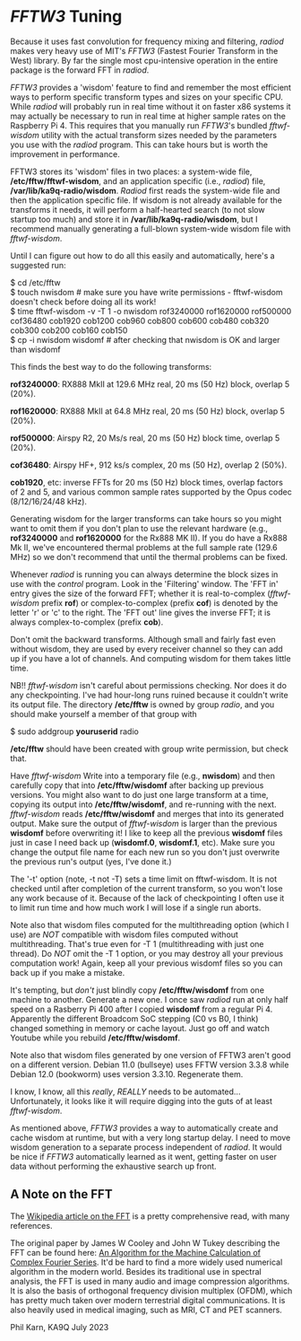 *FFTW3* Tuning
==============

Because it uses fast convolution for frequency mixing and filtering,
*radiod* makes very heavy use of MIT's *FFTW3* (Fastest Fourier Transform
in the West) library. By far the single most cpu-intensive operation
in the entire package is the forward FFT in *radiod*.

*FFTW3* provides a 'wisdom' feature to find and remember the most
efficient ways to perform specific transform types and sizes on your
specific CPU.  While *radiod* will probably run in real time without
it on faster x86 systems it may actually be necessary to run in real
time at higher sample rates on the Raspberry Pi 4. This requires that
you manually run *FFTW3*'s bundled *fftwf-wisdom* utility with the
actual transform sizes needed by the parameters you use with the
*radiod* program. This can take hours but is worth the improvement in
performance.

FFTW3 stores its 'wisdom' files in two places: a system-wide file,
**/etc/fftw/fftwf-wisdom**, and an application specific (i.e., *radiod*)
file, **/var/lib/ka9q-radio/wisdom**. *Radiod* first reads the system-wide
file and then the application specific file. If wisdom is
not already available for the transforms it needs, it will perform a
half-hearted search (to not slow startup too much) and store it in
**/var/lib/ka9q-radio/wisdom**, but I recommend manually generating a full-blown
system-wide wisdom file with *fftwf-wisdom*.

Until I can figure out how to do all this easily and automatically,
here's a suggested run:

$ cd /etc/fftw  
$ touch nwisdom # make sure you have write permissions - fftwf-wisdom doesn't check before doing all its work!  
$ time fftwf-wisdom -v -T 1 -o nwisdom rof3240000 rof1620000 rof500000 cof36480 cob1920 cob1200 cob960 cob800 cob600 cob480 cob320 cob300 cob200 cob160 cob150  
$ cp -i nwisdom wisdomf # after checking that nwisdom is OK and larger than wisdomf

This finds the best way to do the following transforms:

**rof3240000**: RX888 MkII at 129.6 MHz real, 20 ms (50 Hz) block, overlap 5 (20%).

**rof1620000**: RX888 MkII at 64.8 MHz real, 20 ms (50 Hz) block, overlap 5 (20%).

**rof500000**: Airspy R2, 20 Ms/s real, 20 ms (50 Hz) block time, overlap 5 (20%).

**cof36480**: Airspy HF+, 912 ks/s complex, 20 ms (50 Hz), overlap 2 (50%).

**cob1920**, etc: inverse FFTs for 20 ms (50 Hz) block times, overlap
factors of 2 and 5, and various common sample rates supported by the
Opus codec (8/12/16/24/48 kHz).

Generating wisdom for the larger transforms can take hours so you
might want to omit them if you don't plan to use the relevant hardware
(e.g., **rof3240000** and **rof1620000** for the Rx888 MK II). If you do have
a Rx888 Mk II, we've encountered thermal problems at the full sample
rate (129.6 MHz) so we don't recommend that until the thermal problems
can be fixed.

Whenever *radiod* is running you can always determine the block sizes in
use with the *control* program. Look in the 'Filtering' window. The
'FFT in' entry gives the size of the forward FFT; whether it is
real-to-complex (*fftwf-wisdom* prefix **rof**) or complex-to-complex
(prefix **cof**) is denoted by the letter 'r' or 'c' to the
right.  The 'FFT out' line gives the inverse FFT; it is always
complex-to-complex (prefix **cob**).

Don't omit the backward transforms. Although small and fairly fast
even without wisdom, they are used by every receiver channel so they
can add up if you have a lot of channels. And computing wisdom for
them takes little time.

NB!! *fftwf-wisdom* isn't careful about permissions checking. Nor
does it do any checkpointing. I've had hour-long runs ruined because
it couldn't write its output file. The directory **/etc/fftw** is owned by group *radio*, and you should make yourself a member of that group with

$ sudo addgroup **youruserid** radio

**/etc/fftw** should have been created with group write permission, but check that.

Have *fftwf-wisdom* Write into a temporary file (e.g., **nwisdom**)
and then carefully copy that into **/etc/fftw/wisdomf** after backing
up previous versions. You might also want to do just one large
transform at a time, copying its output into **/etc/fftw/wisdomf**,
and re-running with the next. *fftwf-wisdom* reads
**/etc/fftw/wisdomf** and merges that into its generated output.  Make
sure the output of *fftwf-wisdom* is larger than the previous
**wisdomf** before overwriting it!  I like to keep all the previous
**wisdomf** files just in case I need back up (**wisdomf.0**,
**wisdomf.1**, etc). Make sure you change the output file name for
each new run so you don't just overwrite the previous run's output
(yes, I've done it.)

The '-t' option (note, -t not -T) sets a time limit on
fftwf-wisdom. It is not checked until after completion of the current
transform, so you won't lose any work because of it. Because of the
lack of checkpointing I often use it to limit run time and how much
work I will lose if a single run aborts.

Note also that wisdom files computed for the multithreading option
(which I use) are *NOT* compatible with wisdom files computed without
multithreading. That's true even for -T 1 (multithreading with just
one thread). Do *NOT* omit the -T 1 option, or you may destroy all
your previous computation work! Again, keep all your previous wisdomf
files so you can back up if you make a mistake.

It's tempting, but *don't* just blindly copy **/etc/fftw/wisdomf** from
one machine to another. Generate a new one. I once saw *radiod* run at
only half speed on a Rasberry Pi 400 after I copied **wisdomf**
from a regular Pi 4. Apparently the different Broadcom SoC stepping
(C0 vs B0, I think) changed something in memory or cache layout. Just
go off and watch Youtube while you rebuild **/etc/fftw/wisdomf**.

Note also that wisdom files generated by one version of FFTW3 aren't
good on a different version.  Debian 11.0 (bullseye) uses FFTW version
3.3.8 while Debian 12.0 (bookworm) uses version 3.3.10. Regenerate
them.

I know, I know, all this *really*, *REALLY* needs to be
automated... Unfortunately, it looks like it will require digging into
the guts of at least *fftwf-wisdom*.

As mentioned above, *FFTW3* provides a way to automatically create and
cache wisdom at runtime, but with a very long startup delay. I need to
move wisdom generation to a separate process independent of
*radiod*. It would be nice if *FFTW3* automatically learned as it
went, getting faster on user data without performing the exhaustive
search up front.

A Note on the FFT
-----------------

The [Wikipedia article on the
FFT](https://en.wikipedia.org/wiki/Fast_Fourier_transform) is a pretty
comprehensive read, with many references.

The original paper by James W Cooley and John W Tukey describing the
FFT can be found here: [An Algorithm for the Machine Calculation of
Complex Fourier
Series](https://www.ams.org/journals/mcom/1965-19-090/S0025-5718-1965-0178586-1/S0025-5718-1965-0178586-1.pdf). It'd
be hard to find a more widely used numerical algorithm in the modern
world. Besides its traditional use in spectral analysis, the FFT is
used in many audio and image compression algorithms. It is also the
basis of orthogonal frequency division multiplex (OFDM), which has
pretty much taken over modern terrestrial digital communications. It
is also heavily used in medical imaging, such as MRI, CT and PET
scanners.

Phil Karn, KA9Q
July 2023
